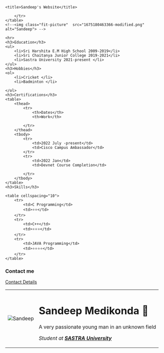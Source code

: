 <!DOCTYPE html>
<html lang="en">
<head>
    <meta charset="UTF-8">
    
    <title>Sandeep's Website</title>
</head>
<body>
    <table cellspacing="20">
        <tr>
            <td> <img class="fit-picture"  src="https://m.cricbuzz.com/a/img/v1/192x192/i1/c244980/virat-kohli.jpg" alt="Sandeep"> </td>
            <td><h1>Sandeep Medikonda 🧡</h1><p>A very passionate young man in an unknown field</p>
                <p><em>Student at <strong><a href="https://www.sastra.edu/">SASTRA University</a></strong> </em></p></td>
                

        </tr>
    </table>
    <!--<img class="fit-picture"  src="1675180463366-modified.png" alt="Sandeep"> -->
    
    <hr>
    <h3>Education</h3>
    <ul>
        <li>Sri Harshita E.M High School 2009-2019</li>
        <li>Sri Chaitanya Junior College 2019-2021</li>
        <li>Sastra University 2021-present </li>
    </ul>
    <h3>Hobbies</h3>
    <ol>
        <li>Cricket </li>
        <li>Badminton </li>

    </ol>
    <h3>Certifications</h3>
    <table>
        <thead>
            <tr>
                <th>Dates</th>
                <th>Work</th>

            </tr>
        </thead>
        <tbody>
            <tr>
                <td>2022 July -present</td>
                <td>Cisco Campus Ambassador</td>
            </tr>
            <tr>
                <td>2022 Jan</td>
                <td>Devnet Course Completion</td>

            </tr>
        </tbody>
    </table>
    <h3>Skills</h3>

    <table cellspacing="10">
        <tr>
            <td>C Programming</td>
            <td>⭐⭐</td>
        </tr>
        <tr>
            <td>C++</td>
            <td>⭐⭐⭐</td>
        </tr>
        <tr>
            <td>JAVA Programming</td>
            <td>⭐⭐⭐⭐</td>
        </tr>
    </table>
<!--
            </td>
            <td>
                <table>
                    <tr>
                        <td>Photography</td>
                        <td>⭐⭐</td>
                    </tr>
                    <tr>
                        <td>Motor-Riding</td>
                        <td>⭐⭐⭐⭐</td>
                    </tr>
                    
                </table>
            </td>
        </tr>
    </table>
-->
<h3>Contact me </h3>
<a href="contact_me.html">Contact Details</a>
</body>
</html>
